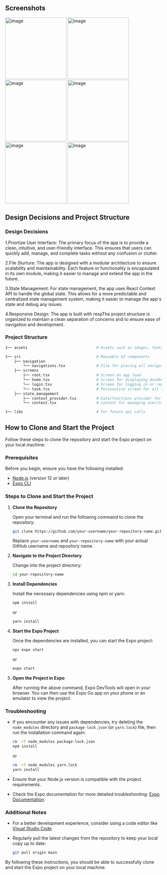 ## Screenshots
<img width="197" alt="image" src="https://github.com/Myself-Ikram/task_management_mobile/assets/97652328/87831d9a-54e6-4769-8b5f-94655803c208">
<img width="197" alt="image" src="https://github.com/Myself-Ikram/task_management_mobile/assets/97652328/641f4576-13f9-4b8c-aad3-bf270eef29dc">
<img width="197" alt="image" src="https://github.com/Myself-Ikram/task_management_mobile/assets/97652328/ea83283e-6a0d-4f4d-9b84-24cd843976b2">
<img width="197" alt="image" src="https://github.com/Myself-Ikram/task_management_mobile/assets/97652328/572b7ae1-accd-449b-8b01-f0b3ff227c64">
<img width="197" alt="image" src="https://github.com/Myself-Ikram/task_management_mobile/assets/97652328/34b42b94-b251-4995-9178-1da9b97fc2e8">
<img width="197" alt="image" src="https://github.com/Myself-Ikram/task_management_mobile/assets/97652328/b00852f3-fc6c-4502-9d56-be446d2cd198">

## Design Decisions and Project Structure
### Design Decisions
1.Priortize User Interface:
The primary focus of the app is to provide a clean, intuitive, and user-friendly interface. This ensures that users can quickly add, manage, and complete tasks without any confusion or clutter.

2.File Sturture:
The app is designed with a modular architecture to ensure scalability and maintainability. Each feature or functionality is encapsulated in its own module, making it easier to manage and extend the app in the future.

3.State Management:
For state management, the app uses React Context API to handle the global state. This allows for a more predictable and centralized state management system, making it easier to manage the app's state and debug any issues.

4.Responsive Design:
The app is built with respThe project structure is organized to maintain a clean separation of concerns and to ensure ease of navigation and development.

### Project Structure

```bash
├── assets                               # Assets such as images, fonts, etc.

├── src                                  # Reusable UI components
    ├── navigation         
        └── navigations.tsx              # File for placing all navigation (stack)
    ├── screens       
        ├── root.tsx                     # Screen on app load
        └── home.tsx                     # Screen for displaying dashboard on logged in
        └── login.tsx                    # Screen for logging in or register
        └── task.tsx                     # Personalise screen for all tasks 
    ├── state_management         
        ├── context_provider.tsx         # Data/functions provider for context
        └── context.tsx                  # Context for managing user/task

├── libs                                 # For future api calls
```
## How to Clone and Start the Project

Follow these steps to clone the repository and start the Expo project on your local machine:

### Prerequisites

Before you begin, ensure you have the following installed:

- [Node.js](https://nodejs.org/) (version 12 or later)
- [Expo CLI](https://docs.expo.dev/get-started/installation/)

### Steps to Clone and Start the Project

1. **Clone the Repository**

   Open your terminal and run the following command to clone the repository:

   ```bash
   git clone https://github.com/your-username/your-repository-name.git
   ```

   Replace `your-username` and `your-repository-name` with your actual GitHub username and repository name.

2. **Navigate to the Project Directory**

   Change into the project directory:

   ```bash
   cd your-repository-name
   ```

3. **Install Dependencies**

   Install the necessary dependencies using npm or yarn:

   ```bash
   npm install
   ```

   or

   ```bash
   yarn install
   ```

4. **Start the Expo Project**

   Once the dependencies are installed, you can start the Expo project:

   ```bash
   npx expo start
   ```

   or

   ```bash
   expo start
   ```

5. **Open the Project in Expo**

   After running the above command, Expo DevTools will open in your browser. You can then use the Expo Go app on your phone or an emulator to view the project.

### Troubleshooting

- If you encounter any issues with dependencies, try deleting the `node_modules` directory and `package-lock.json` (or `yarn.lock`) file, then run the installation command again:

  ```bash
  rm -rf node_modules package-lock.json
  npm install
  ```

  or

  ```bash
  rm -rf node_modules yarn.lock
  yarn install
  ```

- Ensure that your Node.js version is compatible with the project requirements.

- Check the Expo documentation for more detailed troubleshooting: [Expo Documentation](https://docs.expo.dev/).

### Additional Notes

- For a better development experience, consider using a code editor like [Visual Studio Code](https://code.visualstudio.com/).

- Regularly pull the latest changes from the repository to keep your local copy up to date:

  ```bash
  git pull origin main
  ```

By following these instructions, you should be able to successfully clone and start the Expo project on your local machine.

